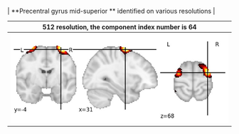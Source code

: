 


| **Precentral gyrus mid-superior ** identified on various resolutions |

| 512 resolution, the component index number is 64|  
|:---:|  
| ![Component 512](../512/final/64.jpg "From component 512: Precentral gyrus mid-superior ") |